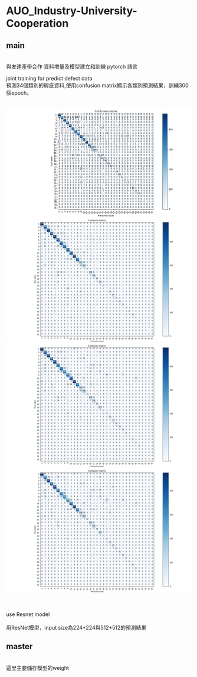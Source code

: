 # AUO_Industry-University-Cooperation
## main

<br>
與友達產學合作
資料增量及模型建立和訓練
pytorch 語言 
</br>

joint training for predict defect data
<br>
預測34個類別的瑕疵資料,使用confusion matrix顯示各類別預測結果，訓練300個epoch。
</br>
<br>

![image](https://github.com/ysq0917/AUO_Industry-University-Cooperation/blob/master/all224.jpg)
![image](https://github.com/ysq0917/AUO_Industry-University-Cooperation/blob/master/all512.jpg)
![image](https://github.com/ysq0917/AUO_Industry-University-Cooperation/blob/master/allbalance512.jpg)
![image](https://github.com/ysq0917/AUO_Industry-University-Cooperation/blob/master/allbalanced224.jpg)

</br>
<br>
use Resnet model</br>
<br>用ResNet模型，input size為224*224與512*512的預測結果</br>

## master
<br>
這里主要儲存模型的weight
</br>
